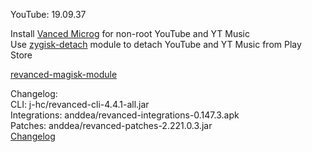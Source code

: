 YouTube: 19.09.37  

Install [Vanced Microg](https://github.com/TeamVanced/VancedMicroG/releases) for non-root YouTube and YT Music  
Use [zygisk-detach](https://github.com/j-hc/zygisk-detach) module to detach YouTube and YT Music from Play Store  

[revanced-magisk-module](https://github.com/j-hc/revanced-magisk-module)  

Changelog:  
CLI: j-hc/revanced-cli-4.4.1-all.jar  
Integrations: anddea/revanced-integrations-0.147.3.apk  
Patches: anddea/revanced-patches-2.221.0.3.jar  
[Changelog](https://github.com/anddea/revanced-patches/releases/tag/v2.221.0.3)  
